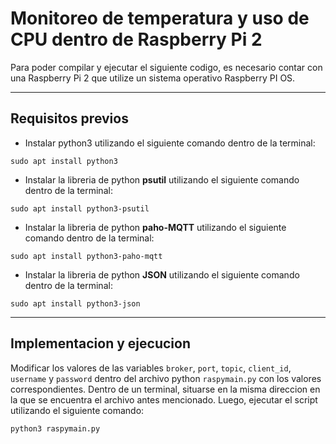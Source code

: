 # Monitoreo de temperatura y uso de CPU dentro de Raspberry Pi 2

Para poder compilar y ejecutar el siguiente codigo, es necesario contar con una Raspberry Pi 2 que utilize un sistema operativo Raspberry PI OS.

---

## Requisitos previos

- Instalar python3 utilizando el siguiente comando dentro de la terminal:

`sudo apt install python3`

- Instalar la libreria de python **psutil** utilizando el siguiente comando dentro de la terminal:

`sudo apt install python3-psutil`

- Instalar la libreria de python **paho-MQTT** utilizando el siguiente comando dentro de la terminal:

`sudo apt install python3-paho-mqtt`

- Instalar la libreria de python **JSON** utilizando el siguiente comando dentro de la terminal:

`sudo apt install python3-json`

---

## Implementacion y ejecucion

Modificar los valores de las variables `broker`, `port`, `topic`, `client_id`, `username` y `password` dentro del archivo python `raspymain.py` con los valores correspondientes.
Dentro de un terminal, situarse en la misma direccion en la que se encuentra el archivo antes mencionado. Luego, ejecutar el script utilizando el siguiente comando:

`python3 raspymain.py`
